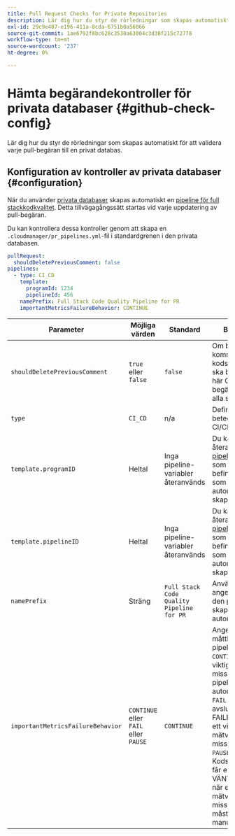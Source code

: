 ```yaml
---
title: Pull Request Checks for Private Repositories
description: Lär dig hur du styr de rörledningar som skapas automatiskt för att validera varje pull-begäran till en privat databas.
exl-id: 29c9e487-e196-411a-8cda-6751b0a56066
source-git-commit: 1ae6792f8bc628c3530a63004c3d38f215c72778
workflow-type: tm+mt
source-wordcount: '237'
ht-degree: 0%

---
```


# Hämta begärandekontroller för privata databaser {#github-check-config}

<!--OLD TITLE THAT I THOUGHT WAS BETTER Check configuration for private repositories -->

Lär dig hur du styr de rörledningar som skapas automatiskt för att validera varje pull-begäran till en privat databas.

## Konfiguration av kontroller av privata databaser {#configuration}

När du använder [privata databaser](private-repositories.md#using) skapas automatiskt en [pipeline för full stackkodkvalitet](/help/overview/ci-cd-pipelines.md). Detta tillvägagångssätt startas vid varje uppdatering av pull-begäran.

Du kan kontrollera dessa kontroller genom att skapa en `.cloudmanager/pr_pipelines.yml`-fil i standardgrenen i den privata databasen.

```yaml
pullRequest:
  shouldDeletePreviousComment: false
pipelines:
  - type: CI_CD
    template:
      programId: 1234
      pipelineId: 456
    namePrefix: Full Stack Code Quality Pipeline for PR
    importantMetricsFailureBehavior: CONTINUE
```

| Parameter | Möjliga värden | Standard | Beskrivning |
| --- | --- | --- | --- |
| `shouldDeletePreviousComment` | `true` eller `false` | `false` | Om bara den sista kommentaren med kodskanningen ska behållas i den här GitHub-pull-begäran eller om alla ska behållas. |
| `type` | `CI_CD` | n/a | Definierar beteendet för en CI/CD-pipeline. |
| `template.programID` | Heltal | Inga pipeline-variabler återanvänds | Du kan återanvända de [pipeline-variabler](/help/getting-started/build-environment.md#pipeline-variables) som angetts för en befintlig pipeline, som varje PR automatiskt skapar. |
| `template.pipelineID` | Heltal | Inga pipeline-variabler återanvänds | Du kan återanvända de [pipeline-variabler](/help/getting-started/build-environment.md#pipeline-variables) som angetts för en befintlig pipeline, som varje PR automatiskt skapar. |
| `namePrefix` | Sträng | `Full Stack Code Quality Pipeline for PR` | Används för att ange namnet på den pipeline som skapas automatiskt. |
| `importantMetricsFailureBehavior` | `CONTINUE` eller `FAIL` eller `PAUSE` | `CONTINUE` | Anger det viktiga måttbeteendet för pipelinen <br>`CONTINUE` = Om ett viktigt mätresultat misslyckas, flyttas pipelinen automatiskt framåt <br>`FAIL` = pipelinen avslutas med en FAILED-status om ett viktigt mätvärde misslyckas<br>`PAUSE` = Kodsökningssteget får en VÄNTNINGSstatus när ett viktigt mätvärde misslyckas och måste återupptas manuellt. |

